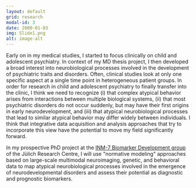 ```yaml
---
layout: default
grid: research
modal-id: 3
date: 2000-01-03
img: Slide1.png
alt: image-alt
---
```


Early on in my medical studies, I started to focus clinically on child and adolescent psychiatry. In context of my MD thesis project, I then developed a broad interest into neurobiological processes involved in the development of psychiatric traits and disorders. Often, clinical studies look at only one specific aspect at a single time point in heterogeneous patient groups. In order for research in child and adolescent psychiatry to finally transfer into the clinic, I think we need to recognize (i) that complex atypical behavior arises from interactions between multiple biological systems, (ii) that most psychiatric disorders do not occur suddenly, but may have their first origins in early neurodevelopment, and (iii) that atypical neurobiological processes that lead to similar atypical behavior may differ widely between individuals.
I think that integrative data acquisition and analysis approaches that try to incorporate this view have the potential to move my field significantly forward.  

In my prospective PhD project at the [INM-7 Biomarker Development group](https://www.fz-juelich.de/en/inm/inm-7/research-groups/biomarker-development) of the Jülich Research Centre, I will use "normative modeling" approaches based on large-scale multimodal neuroimaging, genetic, and behavioral data to map atypical neurobiological processes involved in the emergence of neurodevelopmental disorders and assess their potential as diagnostic and prognostic biomarkers.

